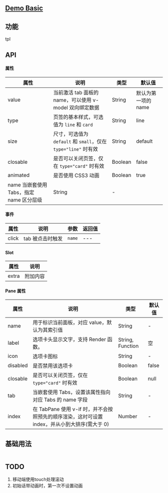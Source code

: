 ## [Demo Basic](https://wya-team.github.io/wya-vc/dist/tabs/basic.html)
## 功能
tpl

## API

#### 属性

属性 | 说明 | 类型 | 默认值
---|---|---|---
value | 当前激活 tab 面板的 name，可以使用 v-model 双向绑定数据 | String | 默认为第一项的 name
type | 页签的基本样式，可选值为 `line` 和 `card` | String | line
size | 尺寸，可选值为 `default` 和 `small`，仅在 `type="line"` 时有效 | String | default
closable | 是否可以关闭页签，仅在 `type="card"` 时有效 | Boolean | false
animated | 是否使用 CSS3 动画 | Boolean | true
name 当嵌套使用 Tabs，指定 name 区分层级 | String | -


#### 事件

属性 | 说明 | 参数 | 返回值
---|---|---|---
click | tab 被点击时触发	 | `name`|---

#### Slot

属性 | 说明
---|---
extra | 附加内容

#### Pane 属性

属性 | 说明 | 类型 | 默认值
---|---|---|---
name | 用于标识当前面板，对应 value，默认为其索引值 | String | -
label | 选项卡头显示文字，支持 Render 函数。 | String, Function | 空
icon | 选项卡图标 | String | -
disabled | 是否禁用该选项卡 | Boolean | false
closable | 是否可以关闭页签，仅在 `type="card"` 时有效 | Boolean | null
tab | 当嵌套使用 Tabs，设置该属性指向对应 Tabs 的 name 字段 | String | -
index | 在 TabPane 使用 v-if 时，并不会按照预先的顺序渲染，这时可设置 index，并从小到大排序(需大于 0) | Number | -


## 基础用法

```jsx

```

## TODO

1. 移动端使用touch处理滚动
2. 初始话带动画时，第一次不设置动画